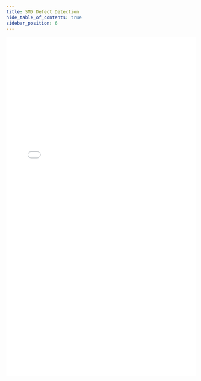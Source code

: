 ```yaml
---
title: SMD Defect Detection
hide_table_of_contents: true
sidebar_position: 6
---
```


<embed src="/pdf/ai/Capstone_Report.pdf#toolbar=0&navpanes=0&scrollbar=0" width="100%" height="900" allowFullScreen allow="accelerometer; autoplay; encrypted-media; gyroscope; picture-in-picture"/>